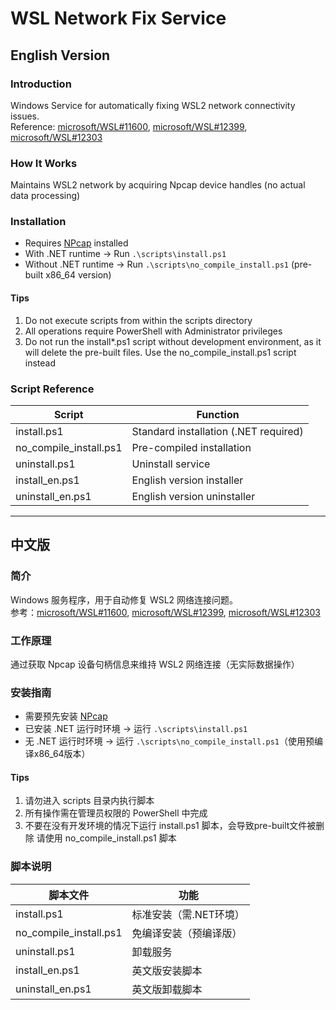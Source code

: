 # WSL Network Fix Service

## English Version

### Introduction
Windows Service for automatically fixing WSL2 network connectivity issues.  
Reference: [microsoft/WSL#11600](https://github.com/microsoft/WSL/issues/11600), [microsoft/WSL#12399](https://github.com/microsoft/WSL/issues/12399), [microsoft/WSL#12303](https://github.com/microsoft/WSL/issues/12303)

### How It Works
Maintains WSL2 network by acquiring Npcap device handles (no actual data processing)

### Installation 

- Requires [NPcap](https://npcap.com/) installed  
- With .NET runtime → Run `.\scripts\install.ps1`
- Without .NET runtime → Run `.\scripts\no_compile_install.ps1` (pre-built x86_64 version)

#### Tips
1. Do not execute scripts from within the scripts directory
2. All operations require PowerShell with Administrator privileges
3. Do not run the install*.ps1 script without development environment, as it will delete the pre-built files. 
Use the no_compile_install.ps1 script instead

### Script Reference
| Script | Function |
|--------|----------|
| install.ps1 | Standard installation (.NET required) |
| no_compile_install.ps1 | Pre-compiled installation |
| uninstall.ps1 | Uninstall service |
| install_en.ps1 | English version installer |
| uninstall_en.ps1 | English version uninstaller |

---

## 中文版

### 简介
Windows 服务程序，用于自动修复 WSL2 网络连接问题。  
参考：[microsoft/WSL#11600](https://github.com/microsoft/WSL/issues/11600), [microsoft/WSL#12399](https://github.com/microsoft/WSL/issues/12399), [microsoft/WSL#12303](https://github.com/microsoft/WSL/issues/12303)

### 工作原理
通过获取 Npcap 设备句柄信息来维持 WSL2 网络连接（无实际数据操作）

### 安装指南

- 需要预先安装 [NPcap](https://npcap.com/)
- 已安装 .NET 运行时环境 → 运行 `.\scripts\install.ps1`
- 无 .NET 运行时环境 → 运行 `.\scripts\no_compile_install.ps1`（使用预编译x86_64版本）

#### Tips
1. 请勿进入 scripts 目录内执行脚本
2. 所有操作需在管理员权限的 PowerShell 中完成
3. 不要在没有开发环境的情况下运行 install.ps1 脚本，会导致pre-built文件被删除
请使用 no_compile_install.ps1 脚本

### 脚本说明
| 脚本文件 | 功能 |
|---------|------|
| install.ps1 | 标准安装（需.NET环境） |
| no_compile_install.ps1 | 免编译安装（预编译版） |
| uninstall.ps1 | 卸载服务 |
| install_en.ps1 | 英文版安装脚本 |
| uninstall_en.ps1 | 英文版卸载脚本 |

